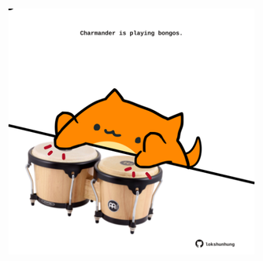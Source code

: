 <!-- built at 30/11/2024, 18:00:48 UTC -->
<p align="center">
  <img width="500" height="500" src="./ReadmeImage.svg">
</p>
